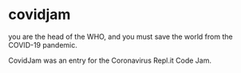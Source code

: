 # covidjam
you are the head of the WHO, and you must save the world from the COVID-19 pandemic.

CovidJam was an entry for the Coronavirus Repl.it Code Jam.
